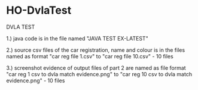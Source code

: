 # HO-DvlaTest
DVLA TEST

1.) java code is in the file named "JAVA TEST EX-LATEST"


2.) source csv files of the car registration, name and colour is in the files named as format "car reg file 1.csv" to "car reg file 10.csv" - 10 files


3.) screenshot evidence of output files of part 2 are named as file format "car reg 1 csv to dvla match evidence.png" to "car reg 10 csv to dvla match evidence.png" - 10 files
